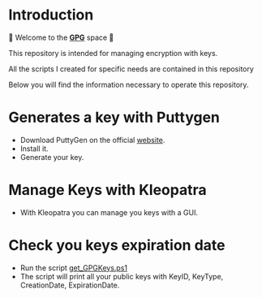 # Introduction

:wave: Welcome to the **[GPG](https://github.com/trisdev75/Gpg/)** space :wave:

This repository is intended for managing encryption with keys.

All the scripts I created for specific needs are contained in this repository

Below you will find the information necessary to operate this repository.


# Generates a key with Puttygen

- Download PuttyGen on the official [website](https://www.puttygen.com/).
- Install it.
- Generate your key.

# Manage Keys with Kleopatra
- With Kleopatra you can manage you keys with a GUI.

# Check you keys expiration date
- Run the script [get_GPGKeys.ps1](https://github.com/trisdev75/Gpg/blob/main/get_GPGKeys.ps1)
- The script will print all your public keys with KeyID, KeyType, CreationDate, ExpirationDate.
  
